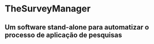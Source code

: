 # TheSurveyManager
## Um software stand-alone para automatizar o processo de aplicação de pesquisas
